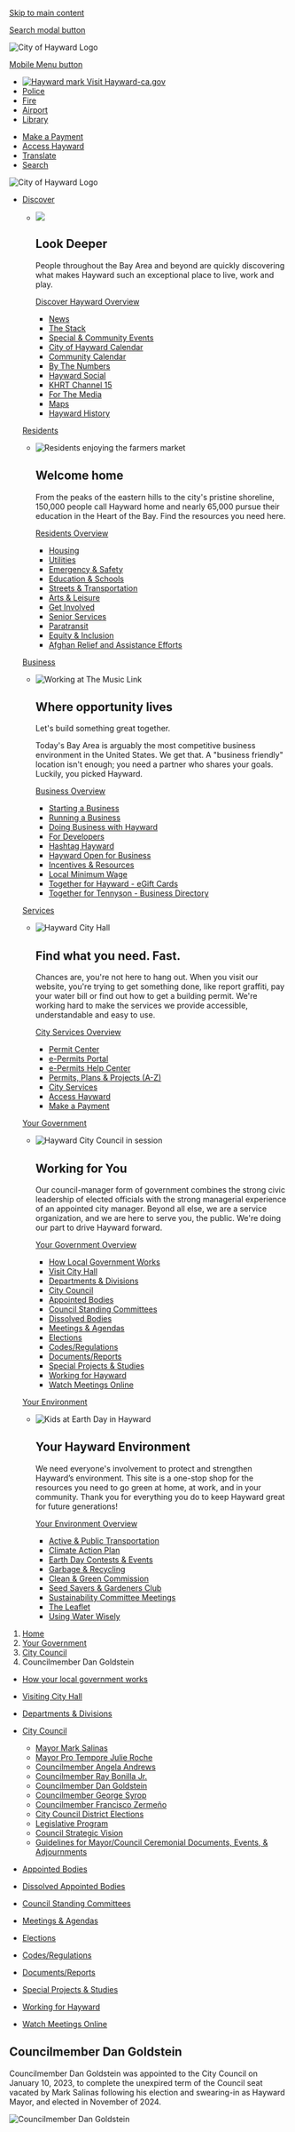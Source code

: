 [Skip to main content](https://www.hayward-ca.gov/your-government/city-council/dan-goldstein/)

[Search modal button](https://www.hayward-ca.gov/your-government/city-council/dan-goldstein)

![City of Hayward Logo](https://www.hayward-ca.gov/sites/all/themes/coh/images/logo-hayward-white.png)

[Mobile Menu button](https://www.hayward-ca.gov/your-government/city-council/dan-goldstein)

- [![Hayward mark](https://www.hayward-ca.gov/sites/all/themes/coh/images/hayward-mark.png) Visit Hayward-ca.gov](https://www.hayward-ca.gov)
- [Police](https://www.hayward-ca.gov/police-department)
- [Fire](https://www.hayward-ca.gov/fire-department)
- [Airport](https://www.hayward-ca.gov/airport)
- [Library](https://www.hayward-ca.gov/public-library)

<!--THE END-->

- [Make a Payment](https://www.hayward-ca.gov/make-payment)
- [Access Hayward](https://www.hayward-ca.gov/your-government/city-council/dan-goldstein)
- [Translate](https://www.hayward-ca.gov/your-government/city-council/dan-goldstein)
- [Search](https://www.hayward-ca.gov/your-government/city-council/dan-goldstein)

![City of Hayward Logo](https://www.hayward-ca.gov/sites/all/themes/coh/images/logo-hayward-white.png)

- [Discover](https://www.hayward-ca.gov/your-government/city-council/dan-goldstein)
  
  - ![](https://www.hayward-ca.gov/sites/default/files/menuimage/hero-hills.jpg)
    
    ## Look **Deeper**
    
    People throughout the Bay Area and beyond are quickly discovering what makes Hayward such an exceptional place to live, work and play.
    
    [Discover Hayward Overview](https://www.hayward-ca.gov/discover)
    
    - [News](https://www.hayward-ca.gov/discover/news)
    - [The Stack](https://www.hayward-ca.gov/discover/stack-official-newsletter-city-hayward)
    - [Special &amp; Community Events](https://www.hayward-ca.gov/Community-Events)
    - [City of Hayward Calendar](https://www.hayward-ca.gov/discover/calendar)
    - [Community Calendar](https://www.hayward-ca.gov/discover/community-calendar)
    - [By The Numbers](https://www.hayward-ca.gov/discover/by-the-numbers)
    
    <!--THE END-->
    
    - [Hayward Social](https://www.hayward-ca.gov/discover/hayward-social)
    - [KHRT Channel 15](https://www.hayward-ca.gov/discover/khrt15)
    - [For The Media](https://www.hayward-ca.gov/discover/for-the-media)
    - [Maps](https://www.hayward-ca.gov/discover/maps)
    - [Hayward History](https://www.hayward-ca.gov/discover/hayward-history)
  
  [Residents](https://www.hayward-ca.gov/your-government/city-council/dan-goldstein)
  
  - ![Residents enjoying the farmers market](https://www.hayward-ca.gov/sites/default/files/menuimage/Residents.jpg)
    
    ## Welcome **home**
    
    From the peaks of the eastern hills to the city's pristine shoreline, 150,000 people call Hayward home and nearly 65,000 pursue their education in the Heart of the Bay. Find the resources you need here.
    
    [Residents Overview](https://www.hayward-ca.gov/residents)
    
    - [Housing](https://www.hayward-ca.gov/residents/housing)
    - [Utilities](https://www.hayward-ca.gov/residents/utilities)
    - [Emergency &amp; Safety](https://www.hayward-ca.gov/residents/emergency-safety)
    - [Education &amp; Schools](https://www.hayward-ca.gov/residents/education-schools)
    - [Streets &amp; Transportation](https://www.hayward-ca.gov/residents/streets-transportation)
    - [Arts &amp; Leisure](https://www.hayward-ca.gov/residents/arts-leisure)
    
    <!--THE END-->
    
    - [Get Involved](https://www.hayward-ca.gov/residents/get-involved)
    - [Senior Services](https://www.hayward-ca.gov/residents/senior-services)
    - [Paratransit](https://www.hayward-ca.gov/residents/paratransit)
    - [Equity &amp; Inclusion](https://www.hayward-ca.gov/residents/equity-inclusion)
    - [Afghan Relief and Assistance Efforts](https://www.hayward-ca.gov/residents/equity-inclusion/afghan-relief-and-assistance-efforts)
  
  [Business](https://www.hayward-ca.gov/your-government/city-council/dan-goldstein)
  
  - ![Working at The Music Link](https://www.hayward-ca.gov/sites/default/files/menuimage/businessOverview.jpg)
    
    ## **Where** opportunity **lives**
    
    Let's build something great together.
    
    Today's Bay Area is arguably the most competitive business environment in the United States. We get that. A "business friendly" location isn't enough; you need a partner who shares your goals. Luckily, you picked Hayward.
    
    [Business Overview](https://www.hayward-ca.gov/business)
    
    - [Starting a Business](https://www.hayward-ca.gov/business/starting-business)
    - [Running a Business](https://www.hayward-ca.gov/business/running-business)
    - [Doing Business with Hayward](https://www.hayward-ca.gov/business/doing-business-with-hayward)
    - [For Developers](https://www.hayward-ca.gov/business/for-developers)
    - [Hashtag Hayward](https://www.hayward-ca.gov/business/hashtag-hayward-grant-program)
    
    <!--THE END-->
    
    - [Hayward Open for Business](https://www.hayward-ca.gov/your-government/programs/hayward-open-business)
    - [Incentives &amp; Resources](https://www.hayward-ca.gov/business/incentives-resources)
    - [Local Minimum Wage](https://www.hayward-ca.gov/local-minimum-wage)
    - [Together for Hayward - eGift Cards](https://www.hayward-ca.gov/discover/together-hayward/egift-card-program)
    - [Together for Tennyson - Business Directory](https://www.hayward-ca.gov/discover/together-for-tennyson-business-directory)
  
  [Services](https://www.hayward-ca.gov/your-government/city-council/dan-goldstein)
  
  - ![Hayward City Hall](https://www.hayward-ca.gov/sites/default/files/menuimage/ServicesHero.jpg)
    
    ## Find what you **need.** Fast.
    
    Chances are, you're not here to hang out. When you visit our website, you're trying to get something done, like report graffiti, pay your water bill or find out how to get a building permit. We're working hard to make the services we provide accessible, understandable and easy to use.
    
    [City Services Overview](https://www.hayward-ca.gov/services)
    
    - [Permit Center](https://www.hayward-ca.gov/services/permit-center)
    - [e-Permits Portal](https://www.hayward-ca.gov/epermits)
    - [e-Permits Help Center](https://www.hayward-ca.gov/epermits-help-center)
    - [Permits, Plans &amp; Projects (A-Z)](https://www.hayward-ca.gov/services/permits)
    
    <!--THE END-->
    
    - [City Services](https://www.hayward-ca.gov/services/city-services)
    - [Access Hayward](https://www.hayward-ca.gov/services/access-hayward)
    - [Make a Payment](https://www.hayward-ca.gov/make-payment)
  
  [Your Government](https://www.hayward-ca.gov/your-government/city-council/dan-goldstein)
  
  - ![Hayward City Council in session](https://www.hayward-ca.gov/sites/default/files/menuimage/CMO-Your-Government-Menu-Item.png)
    
    ## **Working** for You
    
    Our council-manager form of government combines the strong civic leadership of elected officials with the strong managerial experience of an appointed city manager. Beyond all else, we are a service organization, and we are here to serve you, the public. We're doing our part to drive Hayward forward.
    
    [Your Government Overview](https://www.hayward-ca.gov/your-government)
    
    - [How Local Government Works](https://www.hayward-ca.gov/your-government/how-your-local-government-works)
    - [Visit City Hall](https://www.hayward-ca.gov/your-government/organizational-chart-visiting-city-hall)
    - [Departments &amp; Divisions](https://www.hayward-ca.gov/your-government/departments)
    - [City Council](https://www.hayward-ca.gov/your-government/city-council)
    - [Appointed Bodies](https://www.hayward-ca.gov/your-government/boards-commissions)
    - [Council Standing Committees](https://www.hayward-ca.gov/your-government/council-standing-committees)
    - [Dissolved Bodies](https://www.hayward-ca.gov/your-government/dissolved-appointed-bodies)
    
    <!--THE END-->
    
    - [Meetings &amp; Agendas](https://hayward.legistar.com)
    - [Elections](https://www.hayward-ca.gov/your-government/elections)
    - [Codes/Regulations](https://www.hayward-ca.gov/your-government/codes-regulations)
    - [Documents/Reports](https://www.hayward-ca.gov/your-government/documents)
    - [Special Projects &amp; Studies](https://www.hayward-ca.gov/your-government/special-projects)
    - [Working for Hayward](https://www.hayward-ca.gov/your-government/working-hayward)
    - [Watch Meetings Online](https://hayward.legistar.com)
  
  [Your Environment](https://www.hayward-ca.gov/your-government/city-council/dan-goldstein)
  
  - ![Kids at Earth Day in Hayward](https://www.hayward-ca.gov/sites/default/files/menuimage/Hero201a.jpg)
    
    ## **Your Hayward** Environment
    
    We need everyone's involvement to protect and strengthen Hayward’s environment. This site is a one-stop shop for the resources you need to go green at home, at work, and in your community. Thank you for everything you do to keep Hayward great for future generations!
    
    [Your Environment Overview](https://www.hayward-ca.gov/your-environment)
    
    - [Active &amp; Public Transportation](https://www.hayward-ca.gov/your-environment/get-around-town)
    - [Climate Action Plan](https://www.hayward-ca.gov/your-government/documents/climate-action-plan)
    - [Earth Day Contests &amp; Events](https://www.hayward-ca.gov/your-environment/earth-day)
    - [Garbage &amp; Recycling](https://www.hayward-ca.gov/your-environment/green-your-community/garbage-and-recycling)
    - [Clean &amp; Green Commission](https://www.hayward-ca.gov/khcg)
    
    <!--THE END-->
    
    - [Seed Savers &amp; Gardeners Club](https://www.hayward-ca.gov/public-library/resources/seed-lending-library)
    - [Sustainability Committee Meetings](https://www.hayward-ca.gov/your-environment/sustainability-committee-meetings)
    - [The Leaflet](https://www.hayward-ca.gov/your-environment/the-leaflet)
    - [Using Water Wisely](https://hayward-ca.ac-page.com/drought)

<!--THE END-->

1. [Home](https://www.hayward-ca.gov)
2. [Your Government](https://www.hayward-ca.gov/your-government)
3. [City Council](https://www.hayward-ca.gov/your-government/city-council)
4. Councilmember Dan Goldstein

<!--THE END-->

- [How your local government works](https://www.hayward-ca.gov/your-government/how-your-local-government-works)
- [Visiting City Hall](https://www.hayward-ca.gov/your-government/organizational-chart-visiting-city-hall)
- [Departments &amp; Divisions](https://www.hayward-ca.gov/your-government/departments)
- [City Council](https://www.hayward-ca.gov/your-government/city-council)
  
  - [Mayor Mark Salinas](https://www.hayward-ca.gov/your-government/city-council/council-member-mark-salinas)
  - [Mayor Pro Tempore Julie Roche](https://www.hayward-ca.gov/your-government/city-council/council-member-julie-roche)
  - [Councilmember Angela Andrews](https://www.hayward-ca.gov/your-government/city-council/council-member-angela-andrews)
  - [Councilmember Ray Bonilla Jr.](https://www.hayward-ca.gov/your-government/city-council/council-member-ray-bonilla-jr)
  - [Councilmember Dan Goldstein](https://www.hayward-ca.gov/your-government/city-council/dan-goldstein)
  - [Councilmember George Syrop](https://www.hayward-ca.gov/your-government/city-council/council-member-george-syrop)
  - [Councilmember Francisco Zermeño](https://www.hayward-ca.gov/your-government/city-council/council-member-francisco-zermeno)
  - [City Council District Elections](https://maphayward.org)
  - [Legislative Program](https://www.hayward-ca.gov/legislative-program)
  - [Council Strategic Vision](https://www.hayward-ca.gov/your-government/city-council/council-strategic-vision)
  - [Guidelines for Mayor/Council Ceremonial Documents, Events, &amp; Adjournments](https://www.hayward-ca.gov/your-government/city-council/guidelines-mayorcouncil-ceremonial-documents-events-adjournments)
- [Appointed Bodies](https://www.hayward-ca.gov/your-government/appointed-bodies)
- [Dissolved Appointed Bodies](https://www.hayward-ca.gov/your-government/dissolved-appointed-bodies)
- [Council Standing Committees](https://www.hayward-ca.gov/your-government/council-standing-committees)
- [Meetings &amp; Agendas](https://hayward.legistar.com/Calendar.aspx)
- [Elections](https://www.hayward-ca.gov/your-government/elections)
- [Codes/Regulations](https://www.hayward-ca.gov/your-government/codes-regulations)
- [Documents/Reports](https://www.hayward-ca.gov/your-government/documents)
- [Special Projects &amp; Studies](https://www.hayward-ca.gov/your-government/special-projects)
- [Working for Hayward](https://www.hayward-ca.gov/your-government/working-hayward)
- [Watch Meetings Online](https://hayward.legistar.com)

## Councilmember Dan Goldstein

Councilmember Dan Goldstein was appointed to the City Council on January 10, 2023, to complete the unexpired term of the Council seat vacated by Mark Salinas following his election and swearing-in as Hayward Mayor, and elected in November of 2024.

![Councilmember Dan Goldstein](https://www.hayward-ca.gov/sites/default/files/pictures/MCC-Staff-Councilmember-Goldstein-Dan-2025.png)

 

 

 

 

 

**Councilmember Dan Goldstein**

Hayward City Hall

777 B Street

Hayward, CA 94541

**Phone:** (510) 583-4356

**Fax:** (510) 583-3601

[**Daniel.Goldstein@hayward-ca.gov**](mailto:Daniel.Goldstein@hayward-ca.gov)

[**Council Appointed Bodies, Standing Committees &amp; Intergovernmental Agency Assignments ⇒**](https://www.hayward-ca.gov/your-government/city-council/dan-goldstein/)

### Education

- University of California Berkeley - Bachelor of Arts Rhetoric, Programming, Business Administration, Pre-Law, Astrophysics 1989

### Occupation

- Cyber Security Professional - Voluntas

### Elected Office

- Elected – Hayward City Council, 2024
- Appointed - Hayward City Council, 2023

### Community Service

- City of Hayward – Planning Commission: 2015 - 2023
- Hayward Education Foundation Treasurer
- Hayward Rotary Club member
- East Bay Section of the Amateur Radio Relay League
- Emergency communications radio team volunteer to the Alameda County Sheriff’s Office of Emergency Services

#### Council Appointed Bodies, Standing Committees &amp; Intergovernmental Agency Assignments**:**

### [Current Council Appointed Bodies &amp; Standing Committee Assignments](https://www.hayward-ca.gov/your-government/city-council/dan-goldstein/)

**[Appointed Officer's Committee (CAOC)](https://www.hayward-ca.gov/your-government/council-standing-committees/council-appointed-officers-committee) —** Reviews and considers recommendations related to the recruitment, hiring, oversight, evaluation, accountability, and termination of the three directly appointed corporate officers: the City Manager, the City Attorney, and the City Clerk

Meetings take place as needed in conference room 4A, at Hayward City Hall, 777 B Street. [**View our calendar for upcoming meetings ⇒**](https://www.hayward-ca.gov/discover/calendar?title=Council%20Appointed%20Officers&datefrom%5Bvalue%5D%5Bdate%5D=&eventtype=All&field_event_date_value_2%5Bvalue%5D%5Bmonth%5D=&field_event_date_value_2%5Bvalue%5D%5Byear%5D=)

 

**[Meeting Agendas &amp; Reports](https://hayward.legistar.com/DepartmentDetail.aspx?ID=30852&GUID=1F8785D3-3953-4C01-9E3B-847ED83D31E8&Search=) [Appointed Officers Contracts](https://www.hayward-ca.gov/your-government/departments/human-resources/mous)**

 

**[Homelessness-Housing Task Force (HHTF)](https://www.hayward-ca.gov/your-government/council-standing-committees/council-homelessness-housing-task-force) —** Evaluates the efficacy and workload related to establishing it as a permanent Council Standing Committee and to meet on a quarterly basis during this period.

Meetings are quarterly on the 1st Thursday of March, June, September, and December at 6 p.m. in conference room 2A, art Hayward City Hall, 777 B Street. [**View our calendar for upcoming meetings ⇒**](https://www.hayward-ca.gov/discover/calendar?title=Homelessness-Housing%20Task%20Force&datefrom%5Bvalue%5D%5Bdate%5D=&eventtype=All&field_event_date_value_2%5Bvalue%5D%5Bmonth%5D=&field_event_date_value_2%5Bvalue%5D%5Byear%5D=)

 

**[Meeting Agendas &amp; Reports](https://hayward.legistar.com/DepartmentDetail.aspx?ID=39639&GUID=F1D167AA-E535-49B6-B6D2-C74064E2D02C&Search=) [Housing Services](https://www.hayward-ca.gov/residents/housing)**

 

**[Community Services Commission (CSC)](https://www.hayward-ca.gov/your-government/appointed-bodies/community-services-commission) —** Advises the City Council on the most effective means of allocating available resources for community services; reviews and studies the problems and needs of the community programs and develops effective support needed to secure additional resources either through private channels or through the City or other instruments of the government; and works together with other governmental agencies in keeping abreast of new and current developments in the field of social services in order to maximize the beneficial impact of social programs on the City.

 

Meetings typically take place on the 3rd Wednesday of the month at 7:00 p.m., in conference room 2A, at Hayward City Hall, 777 B Street. [**View our calendar for upcoming meetings ⇒**](https://www.hayward-ca.gov/discover/calendar?title=Community%20Services%20Commission&datefrom%5Bvalue%5D%5Bdate%5D=&eventtype=All&field_event_date_value_2%5Bvalue%5D%5Bmonth%5D=&field_event_date_value_2%5Bvalue%5D%5Byear%5D=)

 

**[Meeting Agendas &amp; Reports](https://hayward.legistar.com/DepartmentDetail.aspx?ID=33054&GUID=027C1AA2-CDED-402C-A698-AAD69F2E4027&Search=) [Community Services](https://www.hayward-ca.gov/services/city-services?title=&service=All&field_related_departments_target_id_entityreference_filter=28231)**

### [Current Intergovernmental Agency Assignments](https://www.hayward-ca.gov/your-government/city-council/dan-goldstein/)

**[Alameda County Waste Management Authority (ACWMA)](https://www.stopwaste.org/about-stopwaste/boards/acwma-board) —** Responsible for preparation of the Alameda County Integrated Waste Management Plan and Alameda County Hazardous Waste Management Plan. It manages a long-range program for development of solid waste facilities and offers many programs in the areas of source reduction and recycling, market development, technical assistance and public education. Funding is provided by per-ton disposal and waste import mitigation fees.

 

Unless otherwise noted, the Authority Board and Energy Council meetings are held at 1537 Webster St., Oakland  at 3:00 p.m. on the fourth Wednesday of each month.  [**View their calendar for upcoming board meetings ⇒**](https://www.stopwaste.org/about-stopwaste/board-information/upcoming-board-meetings)

 

**[Meeting Agendas &amp; Reports](https://www.stopwaste.org/about-stopwaste/board-information/previous-meetings-minutes) [Board Information](https://www.stopwaste.org/about-stopwaste/board-information)**

 

**[AVA Community Energy Joint Powers Authority (ACE JPA)](https://avaenergy.org/governance) —** Ava is a public agency based in Oakland with a staff of about 70, governed by a Board of local elected officials and advised by a Community Advisory Committee. ACE JPA sets rates and determines the mix of power sources.

Meetings are typically held on the 3rd Wednesday of each month at 6:00 p.m. in the Lake Merrit room of Cal State East Bay, the Oakland Center, 1000 Broadway, Suite 109, Oakland CA. [**Public meeting information can be found on their website ⇒**](https://avaenergy.org/meetings)

 

**[Ava Community Agency](https://avaenergy.org) [Key Documents](https://avaenergy.org/key-documents)**

 

**[Housing Authority of the County of Alameda (HACA)](https://www.haca.net/about-haca) —** Operates a number of programs funded by the U.S. Department of Housing and Urban Development (HUD) that provide rental housing or rental assistance for low-income families, the elderly, people with disabilities, and others, in much of Alameda County.

 

Meetings typically happen on the second Wednesday of the month at 8:00 a.m., in the HACA Board Room located at 22941 Atherton Street, Hayward. [**Public meeting information can be found on their website ⇒**](https://www.haca.net/haca-calendar)

 

**[Meeting Agenda Packets](https://www.haca.net/downloads/2024-housing-commission-meeting-agenda-packets) [HACA Resources](https://www.haca.net/other-housing-resources)**

- [*facebook*](https://www.facebook.com/cityofhayward)
- [twitter](https://twitter.com/cityofhayward)
- [*instagram*](https://instagram.com/cityofhayward)
- [*youtube*](https://www.youtube.com/user/cityofhayward)
- [*nextdoor*](https://nextdoor.com/city/hayward--ca)

![City of Hayward](https://www.hayward-ca.gov/sites/all/themes/coh/images/map.png)

510-583-4000  
[info@hayward-ca.gov](mailto:info@hayward-ca.gov)  
777 B Street Hayward, CA 94541

![Best of the Web 2016 Winner](https://www.hayward-ca.gov/sites/default/files/pictures/BOW16WinnerLogoRGB_TRANS_Edit.png)

- [Open Data](https://opendata.hayward-ca.gov)
- [Access Hayward](https://www.accesshayward.com)
- [Permit Center](https://www.hayward-ca.gov/services/permit-center)

**YOU ARE HERE.**  
SO IS EVERYTHING ELSE.

*Stay informed about what's happening in your neighborhood and around town.*

[Sign Up for the Stack](https://www.hayward-ca.gov/discover/stack-official-newsletter-city-hayward)

[Privacy](https://www.hayward-ca.gov/privacy) | [Terms](https://www.hayward-ca.gov/terms) | [Web Policies](https://www.hayward-ca.gov/policy)

Copyright © 2024 City of Hayward - All rights reserved

![Access Hayward](https://www.hayward-ca.gov/sites/default/files/logo-access-hayward.png)

The City of Hayward is at your service! Access Hayward is an online tool that connects you directly to the people, services, and resources that make our city great.

[****Report****  
****Problems****  
\
Graffiti, abandoned cars or public safety concerns: report these and other issues directly to us and we’ll get to work on them.](https://user.govoutreach.com/hayward/?caseType=Problem)

[****Ask****  
****Questions****  
\
You have questions, we have answers. Use Access Hayward to make sure your question is routed to the right person and handled properly by our team.](https://user.govoutreach.com/hayward/?caseType=Question)

[****Make a****  
****Suggestion****  
\
We want to hear from you! This is a quick and easy way to make a suggestion, compliment a member of our staff or share an idea with us](https://user.govoutreach.com/hayward/?caseType=Compliment)

Download the Access Hayward app for your mobile phone.

[Get the iPhone App](https://itunes.apple.com/us/app/access-hayward/id542553585?mt=8) [Get the Android App](https://play.google.com/store/apps/details?id=com.govoutreach.accesshayward&hl=en)

#### Translate

Please choose a language below to be translated by Google.

Select LanguageAbkhazAcehneseAcholiAfarAfrikaansAlbanianAlurAmharicArabicArmenianAssameseAvarAwadhiAymaraAzerbaijaniBalineseBaluchiBambaraBaouléBashkirBasqueBatak KaroBatak SimalungunBatak TobaBelarusianBembaBengaliBetawiBhojpuriBikolBosnianBretonBulgarianBuryatCantoneseCatalanCebuanoChamorroChechenChichewaChinese (Simplified)Chinese (Traditional)ChuukeseChuvashCorsicanCrimean Tatar (Cyrillic)Crimean Tatar (Latin)CroatianCzechDanishDariDhivehiDinkaDogriDombeDutchDyulaDzongkhaEsperantoEstonianEweFaroeseFijianFilipinoFinnishFonFrenchFrench (Canada)FrisianFriulianFulaniGaGalicianGeorgianGermanGreekGuaraniGujaratiHaitian CreoleHakha ChinHausaHawaiianHebrewHiligaynonHindiHmongHungarianHunsrikIbanIcelandicIgboIlocanoIndonesianInuktut (Latin)Inuktut (Syllabics)IrishItalianJamaican PatoisJapaneseJavaneseJingpoKalaallisutKannadaKanuriKapampanganKazakhKhasiKhmerKigaKikongoKinyarwandaKitubaKokborokKomiKonkaniKoreanKrioKurdish (Kurmanji)Kurdish (Sorani)KyrgyzLaoLatgalianLatinLatvianLigurianLimburgishLingalaLithuanianLombardLugandaLuoLuxembourgishMacedonianMadureseMaithiliMakassarMalagasyMalayMalay (Jawi)MalayalamMalteseMamManxMaoriMarathiMarshalleseMarwadiMauritian CreoleMeadow MariMeiteilon (Manipuri)MinangMizoMongolianMyanmar (Burmese)Nahuatl (Eastern Huasteca)NdauNdebele (South)Nepalbhasa (Newari)NepaliNKoNorwegianNuerOccitanOdia (Oriya)OromoOssetianPangasinanPapiamentoPashtoPersianPolishPortuguese (Brazil)Portuguese (Portugal)Punjabi (Gurmukhi)Punjabi (Shahmukhi)QuechuaQʼeqchiʼRomaniRomanianRundiRussianSami (North)SamoanSangoSanskritSantali (Latin)Santali (Ol Chiki)Scots GaelicSepediSerbianSesothoSeychellois CreoleShanShonaSicilianSilesianSindhiSinhalaSlovakSlovenianSomaliSpanishSundaneseSusuSwahiliSwatiSwedishTahitianTajikTamazightTamazight (Tifinagh)TamilTatarTeluguTetumThaiTibetanTigrinyaTivTok PisinTonganTshilubaTsongaTswanaTuluTumbukaTurkishTurkmenTuvanTwiUdmurtUkrainianUrduUyghurUzbekVendaVenetianVietnameseWarayWelshWolofXhosaYakutYiddishYorubaYucatec MayaZapotecZulu

Powered by [![Google Translate](https://www.gstatic.com/images/branding/googlelogo/1x/googlelogo_color_42x16dp.png)Translate](https://translate.google.com)

Select Language  
EnglishChinese (Simplified)Chinese (Traditional)FilipinoFrenchGermanKoreanPashtoPersianPortugueseRussianSpanishVietnamese

#### Search

## **You are here.** *So is everything else.*

## Search form

submit

Search

- [Discover](https://www.hayward-ca.gov/your-government/city-council/dan-goldstein)
  
  - ![](https://www.hayward-ca.gov/sites/default/files/menuimage/hero-hills.jpg)
    
    ## Look **Deeper**
    
    People throughout the Bay Area and beyond are quickly discovering what makes Hayward such an exceptional place to live, work and play.
    
    [Discover Hayward Overview](https://www.hayward-ca.gov/discover)
    
    - [News](https://www.hayward-ca.gov/discover/news)
    - [The Stack](https://www.hayward-ca.gov/discover/stack-official-newsletter-city-hayward)
    - [Special &amp; Community Events](https://www.hayward-ca.gov/Community-Events)
    - [City of Hayward Calendar](https://www.hayward-ca.gov/discover/calendar)
    - [Community Calendar](https://www.hayward-ca.gov/discover/community-calendar)
    - [By The Numbers](https://www.hayward-ca.gov/discover/by-the-numbers)
    
    <!--THE END-->
    
    - [Hayward Social](https://www.hayward-ca.gov/discover/hayward-social)
    - [KHRT Channel 15](https://www.hayward-ca.gov/discover/khrt15)
    - [For The Media](https://www.hayward-ca.gov/discover/for-the-media)
    - [Maps](https://www.hayward-ca.gov/discover/maps)
    - [Hayward History](https://www.hayward-ca.gov/discover/hayward-history)
  
  [Residents](https://www.hayward-ca.gov/your-government/city-council/dan-goldstein)
  
  - ![Residents enjoying the farmers market](https://www.hayward-ca.gov/sites/default/files/menuimage/Residents.jpg)
    
    ## Welcome **home**
    
    From the peaks of the eastern hills to the city's pristine shoreline, 150,000 people call Hayward home and nearly 65,000 pursue their education in the Heart of the Bay. Find the resources you need here.
    
    [Residents Overview](https://www.hayward-ca.gov/residents)
    
    - [Housing](https://www.hayward-ca.gov/residents/housing)
    - [Utilities](https://www.hayward-ca.gov/residents/utilities)
    - [Emergency &amp; Safety](https://www.hayward-ca.gov/residents/emergency-safety)
    - [Education &amp; Schools](https://www.hayward-ca.gov/residents/education-schools)
    - [Streets &amp; Transportation](https://www.hayward-ca.gov/residents/streets-transportation)
    - [Arts &amp; Leisure](https://www.hayward-ca.gov/residents/arts-leisure)
    
    <!--THE END-->
    
    - [Get Involved](https://www.hayward-ca.gov/residents/get-involved)
    - [Senior Services](https://www.hayward-ca.gov/residents/senior-services)
    - [Paratransit](https://www.hayward-ca.gov/residents/paratransit)
    - [Equity &amp; Inclusion](https://www.hayward-ca.gov/residents/equity-inclusion)
    - [Afghan Relief and Assistance Efforts](https://www.hayward-ca.gov/residents/equity-inclusion/afghan-relief-and-assistance-efforts)
  
  [Business](https://www.hayward-ca.gov/your-government/city-council/dan-goldstein)
  
  - ![Working at The Music Link](https://www.hayward-ca.gov/sites/default/files/menuimage/businessOverview.jpg)
    
    ## **Where** opportunity **lives**
    
    Let's build something great together.
    
    Today's Bay Area is arguably the most competitive business environment in the United States. We get that. A "business friendly" location isn't enough; you need a partner who shares your goals. Luckily, you picked Hayward.
    
    [Business Overview](https://www.hayward-ca.gov/business)
    
    - [Starting a Business](https://www.hayward-ca.gov/business/starting-business)
    - [Running a Business](https://www.hayward-ca.gov/business/running-business)
    - [Doing Business with Hayward](https://www.hayward-ca.gov/business/doing-business-with-hayward)
    - [For Developers](https://www.hayward-ca.gov/business/for-developers)
    - [Hashtag Hayward](https://www.hayward-ca.gov/business/hashtag-hayward-grant-program)
    
    <!--THE END-->
    
    - [Hayward Open for Business](https://www.hayward-ca.gov/your-government/programs/hayward-open-business)
    - [Incentives &amp; Resources](https://www.hayward-ca.gov/business/incentives-resources)
    - [Local Minimum Wage](https://www.hayward-ca.gov/local-minimum-wage)
    - [Together for Hayward - eGift Cards](https://www.hayward-ca.gov/discover/together-hayward/egift-card-program)
    - [Together for Tennyson - Business Directory](https://www.hayward-ca.gov/discover/together-for-tennyson-business-directory)
  
  [Services](https://www.hayward-ca.gov/your-government/city-council/dan-goldstein)
  
  - ![Hayward City Hall](https://www.hayward-ca.gov/sites/default/files/menuimage/ServicesHero.jpg)
    
    ## Find what you **need.** Fast.
    
    Chances are, you're not here to hang out. When you visit our website, you're trying to get something done, like report graffiti, pay your water bill or find out how to get a building permit. We're working hard to make the services we provide accessible, understandable and easy to use.
    
    [City Services Overview](https://www.hayward-ca.gov/services)
    
    - [Permit Center](https://www.hayward-ca.gov/services/permit-center)
    - [e-Permits Portal](https://www.hayward-ca.gov/epermits)
    - [e-Permits Help Center](https://www.hayward-ca.gov/epermits-help-center)
    - [Permits, Plans &amp; Projects (A-Z)](https://www.hayward-ca.gov/services/permits)
    
    <!--THE END-->
    
    - [City Services](https://www.hayward-ca.gov/services/city-services)
    - [Access Hayward](https://www.hayward-ca.gov/services/access-hayward)
    - [Make a Payment](https://www.hayward-ca.gov/make-payment)
  
  [Your Government](https://www.hayward-ca.gov/your-government/city-council/dan-goldstein)
  
  - ![Hayward City Council in session](https://www.hayward-ca.gov/sites/default/files/menuimage/CMO-Your-Government-Menu-Item.png)
    
    ## **Working** for You
    
    Our council-manager form of government combines the strong civic leadership of elected officials with the strong managerial experience of an appointed city manager. Beyond all else, we are a service organization, and we are here to serve you, the public. We're doing our part to drive Hayward forward.
    
    [Your Government Overview](https://www.hayward-ca.gov/your-government)
    
    - [How Local Government Works](https://www.hayward-ca.gov/your-government/how-your-local-government-works)
    - [Visit City Hall](https://www.hayward-ca.gov/your-government/organizational-chart-visiting-city-hall)
    - [Departments &amp; Divisions](https://www.hayward-ca.gov/your-government/departments)
    - [City Council](https://www.hayward-ca.gov/your-government/city-council)
    - [Appointed Bodies](https://www.hayward-ca.gov/your-government/boards-commissions)
    - [Council Standing Committees](https://www.hayward-ca.gov/your-government/council-standing-committees)
    - [Dissolved Bodies](https://www.hayward-ca.gov/your-government/dissolved-appointed-bodies)
    
    <!--THE END-->
    
    - [Meetings &amp; Agendas](https://hayward.legistar.com)
    - [Elections](https://www.hayward-ca.gov/your-government/elections)
    - [Codes/Regulations](https://www.hayward-ca.gov/your-government/codes-regulations)
    - [Documents/Reports](https://www.hayward-ca.gov/your-government/documents)
    - [Special Projects &amp; Studies](https://www.hayward-ca.gov/your-government/special-projects)
    - [Working for Hayward](https://www.hayward-ca.gov/your-government/working-hayward)
    - [Watch Meetings Online](https://hayward.legistar.com)
  
  [Your Environment](https://www.hayward-ca.gov/your-government/city-council/dan-goldstein)
  
  - ![Kids at Earth Day in Hayward](https://www.hayward-ca.gov/sites/default/files/menuimage/Hero201a.jpg)
    
    ## **Your Hayward** Environment
    
    We need everyone's involvement to protect and strengthen Hayward’s environment. This site is a one-stop shop for the resources you need to go green at home, at work, and in your community. Thank you for everything you do to keep Hayward great for future generations!
    
    [Your Environment Overview](https://www.hayward-ca.gov/your-environment)
    
    - [Active &amp; Public Transportation](https://www.hayward-ca.gov/your-environment/get-around-town)
    - [Climate Action Plan](https://www.hayward-ca.gov/your-government/documents/climate-action-plan)
    - [Earth Day Contests &amp; Events](https://www.hayward-ca.gov/your-environment/earth-day)
    - [Garbage &amp; Recycling](https://www.hayward-ca.gov/your-environment/green-your-community/garbage-and-recycling)
    - [Clean &amp; Green Commission](https://www.hayward-ca.gov/khcg)
    
    <!--THE END-->
    
    - [Seed Savers &amp; Gardeners Club](https://www.hayward-ca.gov/public-library/resources/seed-lending-library)
    - [Sustainability Committee Meetings](https://www.hayward-ca.gov/your-environment/sustainability-committee-meetings)
    - [The Leaflet](https://www.hayward-ca.gov/your-environment/the-leaflet)
    - [Using Water Wisely](https://hayward-ca.ac-page.com/drought)

<!--THE END-->

- [![Hayward mark](https://www.hayward-ca.gov/sites/all/themes/coh/images/hayward-mark.png) Visit Hayward-ca.gov](https://www.hayward-ca.gov)
- [Police](https://www.hayward-ca.gov/police-department)
- [Fire](https://www.hayward-ca.gov/fire-department)
- [Airport](https://www.hayward-ca.gov/airport)
- [Library](https://www.hayward-ca.gov/public-library)

<!--THE END-->

- [Make a Payment](https://www.hayward-ca.gov/make-payment)
- [Access Hayward](https://www.hayward-ca.gov/your-government/city-council/dan-goldstein)
- [Translate](https://www.hayward-ca.gov/your-government/city-council/dan-goldstein)
- [Search](https://www.hayward-ca.gov/your-government/city-council/dan-goldstein)

Original text

Rate this translation

Your feedback will be used to help improve Google Translate